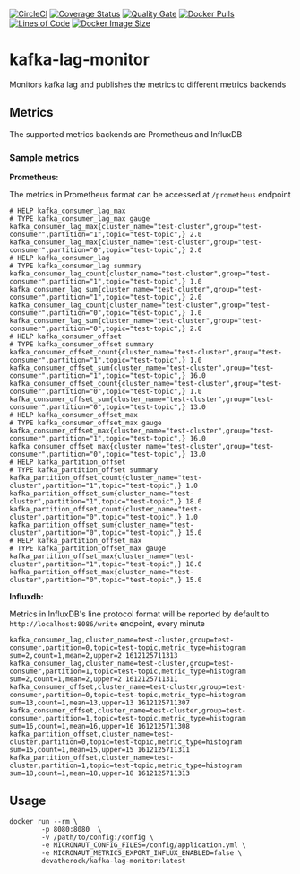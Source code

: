 [![CircleCI](https://circleci.com/gh/devatherock/kafka-lag-monitor.svg?style=svg)](https://circleci.com/gh/devatherock/kafka-lag-monitor)
[![Coverage Status](https://coveralls.io/repos/github/devatherock/kafka-lag-monitor/badge.svg?branch=master)](https://coveralls.io/github/devatherock/kafka-lag-monitor?branch=master)
[![Quality Gate](https://sonarcloud.io/api/project_badges/measure?project=kafka-lag-monitor&metric=alert_status)](https://sonarcloud.io/component_measures?id=kafka-lag-monitor&metric=alert_status&view=list)
[![Docker Pulls](https://img.shields.io/docker/pulls/devatherock/kafka-lag-monitor.svg)](https://hub.docker.com/r/devatherock/kafka-lag-monitor/)
[![Lines of Code](https://sonarcloud.io/api/project_badges/measure?project=kafka-lag-monitor&metric=ncloc)](https://sonarcloud.io/component_measures?id=kafka-lag-monitor&metric=ncloc)
[![Docker Image Size](https://img.shields.io/docker/image-size/devatherock/kafka-lag-monitor.svg?sort=date)](https://hub.docker.com/r/devatherock/kafka-lag-monitor/)
# kafka-lag-monitor
Monitors kafka lag and publishes the metrics to different metrics backends

## Metrics
The supported metrics backends are Prometheus and InfluxDB

### Sample metrics

**Prometheus:**

The metrics in Prometheus format can be accessed at `/prometheus` endpoint

```text
# HELP kafka_consumer_lag_max  
# TYPE kafka_consumer_lag_max gauge
kafka_consumer_lag_max{cluster_name="test-cluster",group="test-consumer",partition="1",topic="test-topic",} 2.0
kafka_consumer_lag_max{cluster_name="test-cluster",group="test-consumer",partition="0",topic="test-topic",} 2.0
# HELP kafka_consumer_lag  
# TYPE kafka_consumer_lag summary
kafka_consumer_lag_count{cluster_name="test-cluster",group="test-consumer",partition="1",topic="test-topic",} 1.0
kafka_consumer_lag_sum{cluster_name="test-cluster",group="test-consumer",partition="1",topic="test-topic",} 2.0
kafka_consumer_lag_count{cluster_name="test-cluster",group="test-consumer",partition="0",topic="test-topic",} 1.0
kafka_consumer_lag_sum{cluster_name="test-cluster",group="test-consumer",partition="0",topic="test-topic",} 2.0
# HELP kafka_consumer_offset  
# TYPE kafka_consumer_offset summary
kafka_consumer_offset_count{cluster_name="test-cluster",group="test-consumer",partition="1",topic="test-topic",} 1.0
kafka_consumer_offset_sum{cluster_name="test-cluster",group="test-consumer",partition="1",topic="test-topic",} 16.0
kafka_consumer_offset_count{cluster_name="test-cluster",group="test-consumer",partition="0",topic="test-topic",} 1.0
kafka_consumer_offset_sum{cluster_name="test-cluster",group="test-consumer",partition="0",topic="test-topic",} 13.0
# HELP kafka_consumer_offset_max  
# TYPE kafka_consumer_offset_max gauge
kafka_consumer_offset_max{cluster_name="test-cluster",group="test-consumer",partition="1",topic="test-topic",} 16.0
kafka_consumer_offset_max{cluster_name="test-cluster",group="test-consumer",partition="0",topic="test-topic",} 13.0
# HELP kafka_partition_offset  
# TYPE kafka_partition_offset summary
kafka_partition_offset_count{cluster_name="test-cluster",partition="1",topic="test-topic",} 1.0
kafka_partition_offset_sum{cluster_name="test-cluster",partition="1",topic="test-topic",} 18.0
kafka_partition_offset_count{cluster_name="test-cluster",partition="0",topic="test-topic",} 1.0
kafka_partition_offset_sum{cluster_name="test-cluster",partition="0",topic="test-topic",} 15.0
# HELP kafka_partition_offset_max  
# TYPE kafka_partition_offset_max gauge
kafka_partition_offset_max{cluster_name="test-cluster",partition="1",topic="test-topic",} 18.0
kafka_partition_offset_max{cluster_name="test-cluster",partition="0",topic="test-topic",} 15.0
```

**Influxdb:**

Metrics in InfluxDB's line protocol format will be reported by default to `http://localhost:8086/write` endpoint, every minute

```text
kafka_consumer_lag,cluster_name=test-cluster,group=test-consumer,partition=0,topic=test-topic,metric_type=histogram sum=2,count=1,mean=2,upper=2 1612125711313
kafka_consumer_lag,cluster_name=test-cluster,group=test-consumer,partition=1,topic=test-topic,metric_type=histogram sum=2,count=1,mean=2,upper=2 1612125711311
kafka_consumer_offset,cluster_name=test-cluster,group=test-consumer,partition=0,topic=test-topic,metric_type=histogram sum=13,count=1,mean=13,upper=13 1612125711307
kafka_consumer_offset,cluster_name=test-cluster,group=test-consumer,partition=1,topic=test-topic,metric_type=histogram sum=16,count=1,mean=16,upper=16 1612125711308
kafka_partition_offset,cluster_name=test-cluster,partition=0,topic=test-topic,metric_type=histogram sum=15,count=1,mean=15,upper=15 1612125711311
kafka_partition_offset,cluster_name=test-cluster,partition=1,topic=test-topic,metric_type=histogram sum=18,count=1,mean=18,upper=18 1612125711313
```

## Usage

```
docker run --rm \
        -p 8080:8080  \
        -v /path/to/config:/config \
        -e MICRONAUT_CONFIG_FILES=/config/application.yml \
        -e MICRONAUT_METRICS_EXPORT_INFLUX_ENABLED=false \
        devatherock/kafka-lag-monitor:latest
```        
